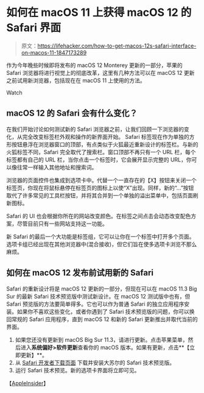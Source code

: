 # 如何在 macOS 11 上获得 macOS 12 的 Safari 界面

> 原文：<https://lifehacker.com/how-to-get-macos-12s-safari-interface-on-macos-11-1847173289>

作为今年晚些时候即将发布的 macOS 12 Monterey 更新的一部分，苹果的 Safari 浏览器将进行视觉上的彻底改革，这里有几种方法可以在 macOS 12 更新之前试用新浏览器，包括现在在 macOS 11 上使用的方法。

Watch

## macOS 12 的 Safari 会有什么变化？

在我们开始讨论如何测试新的 Safari 浏览器之前，让我们回顾一下浏览器的变化，从完全改变标签栏外观和操作的新界面开始。 Safari 标签现在作为单独的方形按钮悬浮在浏览器窗口的顶部，有点类似于火狐最近重新设计的标签栏。与新的火狐标签不同，Safari 完全取代了搜索栏。窗口顶部不再只有一个 URL 栏，每个标签都有自己的 URL 栏，当你点击一个标签时，它会展开显示完整的 URL，你可以像往常一样输入其他地址和搜索词。

浏览器的页面控件也集成到选项卡中。代替一个一直存在的【X】按钮来关闭一个标签页，你现在将鼠标悬停在标签页的图标上以使“X”出现。同样，新的“…”按钮取代了许多常见的工具栏按钮，并将其合并到一个单独的溢出菜单中，包括页面刷新图标。

Safari 的 UI 也会根据你所在的网站改变颜色。在标签之间点击会动态改变配色方案，尽管目前只有一些网站支持这一功能。

新 Safari 的最后一个大功能是标签组，它可以让你在一个标签中打开多个页面。选项卡组已经出现在其他浏览器中(混合接收)，但它们旨在使多选项卡浏览不那么麻烦。

## 如何在 macOS 12 发布前试用新的 Safari

Safari 的重新设计将是 macOS 12 更新的一部分，但现在可以在 macOS 11.3 Big Sur 的最新 Safari 技术预览版中测试新设计。在 macOS 12 测试版中也有，但 Safari 预览版的方法要简单得多。它也可以作为普通 Safari 的独立应用程序安装。如果你不喜欢这些变化，或者你遇到了 Safari 技术预览版的问题，你可以换回常规的 Safari 应用程序，直到 macOS 12 和新的 Safari 更新推出并取代当前的界面。

1.  如果您还没有更新到 macOS Big Sur 11.3，请进行更新。点击苹果菜单，然后进入**系统偏好>软件更新**查看你的 macOS 版本。如果有更新，点击**【立即更新】**。
2.  从 [Safari 开发者下载页面](https://developer.apple.com/safari/download/) 下载并安装大苏尔的 Safari 技术预览版。
3.  运行 Safari 技术预览。新的选项卡界面将立即可见。

【[AppleInsider](https://appleinsider.com/articles/21/06/23/how-to-get-macos-monterey-safari-tabs-in-big-sur)】
